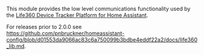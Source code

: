 This module provides the low level communications functionality used by the [Life360 Device Tracker Platform for Home Assistant](https://github.com/pnbruckner/homeassistant-config/blob/master/docs/life360.md).

For releases prior to 2.0.0 see https://github.com/pnbruckner/homeassistant-config/blob/d01553da9066ac83c6a750099b3bdbe4eddf22a2/docs/life360_lib.md.
